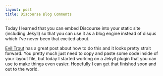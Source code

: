 ```yaml
---
layout: post
title: Discourse Blog Comments
---
```


Today I learned that you can embed Discourse into your static site (including Jekyll) so that you can use it as a blog engine instead of disqus which I've never been that excited about.

[Evil Trout](http://eviltrout.com/2014/01/22/embedding-discourse.html) has a great post about how to do this and it looks pretty strait forward. You pretty much just need to copy and paste some code inside of your layout file, but today I started working on a Jekyll plugin that you can use to make things even easier. Hopefully I can get that finished soon and out to the world.
